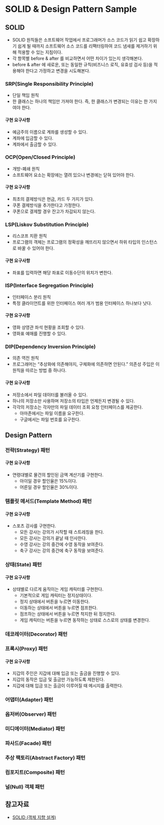 # SOLID & Design Pattern Sample

## SOLID

- SOLID 원칙들은 소프트웨어 작업에서 프로그래머가 소스 코드가 읽기 쉽고 확장하기 쉽게 될 때까지 소프트웨어 소스 코드를 리팩터링하여 코드 냄새를 제거하기 위해 적용할 수 있는 지침이다.
- 각 항목별 before & after 를 비교하면서 어떤 차이가 있는지 생각해본다.
- before & after 에 새로운, 또는 동일한 규칙(비즈니스 로직, 유효성 검사 등)을 적용해야 한다고 가정하고 변경을 시도해본다.

### SRP(Single Responsibility Principle)

- 단일 책임 원칙
- 한 클래스는 하나의 책임만 가져야 한다. 즉, 한 클래스가 변경되는 이유는 한 가지여야 한다.

#### 구현 요구사항

- 예금주의 이름으로 계좌를 생성할 수 있다.
- 계좌에 입금할 수 있다.
- 계좌에서 출금할 수 있다.

### OCP(Open/Closed Principle)

- 개방-폐쇄 원칙
- 소프트웨어 요소는 확장에는 열려 있으나 변경에는 닫혀 있어야 한다.

#### 구현 요구사항

- 최초의 결제방식은 현금, 카드 두 가지가 있다.
- 쿠폰 결제방식을 추가한다고 가정한다.
- 쿠폰으로 결제할 경우 잔고가 차감되지 않는다.

### LSP(Liskov Substitution Principle)

- 리스코프 치환 원칙
- 프로그램의 객체는 프로그램의 정확성을 깨뜨리지 않으면서 하위 타입의 인스턴스로 바꿀 수 있어야 한다.

#### 구현 요구사항

- 좌표를 입력하면 해당 좌표로 이동수단의 위치가 변한다.

### ISP(Interface Segregation Principle)

- 인터페이스 분리 원칙
- 특정 클라이언트를 위한 인터페이스 여러 개가 범용 인터페이스 하나보다 낫다.

#### 구현 요구사항

- 영화 상영관 좌석 현황을 조회할 수 있다.
- 영화표 예매를 진행할 수 있다.

### DIP(Dependency Inversion Principle)

- 의존 역전 원칙
- 프로그래머는 “추상화에 의존해야지, 구체화에 의존하면 안된다.” 의존성 주입은 이 원칙을 따르는 방법 중 하나다.

#### 구현 요구사항

- 저장소에서 파일 데이터를 불러올 수 있다.
- 하나의 저장소만 사용하며 저장소의 타입은 언제든지 변경될 수 있다.
- 각각의 저장소는 각자만의 파일 데이터 조회 요청 인터페이스를 제공한다.
    - 아마존에서는 파일 이름을 요구한다.
    - 구글에서는 파일 번호를 요구한다.

## Design Pattern

### 전략(Strategy) 패턴

#### 구현 요구사항

- 연령대별로 물건의 할인된 금액 계산기를 구현한다.
    - 아이일 경우 할인율은 15%이다.
    - 어른일 경우 할인율은 30%이다.

### 템플릿 메서드(Template Method) 패턴

#### 구현 요구사항

- 스포츠 강사를 구현한다.
    - 모든 강사는 강의가 시작할 때 스트레칭을 한다.
    - 모든 강사는 강의가 끝날 때 인사한다.
    - 수영 강사는 강의 중간에 수영 동작을 보여준다.
    - 축구 강사는 강의 중간에 축구 동작을 보여준다.

### 상태(State) 패턴

#### 구현 요구사항

- 상태별로 다르게 움직이는 게임 캐릭터를 구현한다.
    - 기본적으로 게임 캐릭터는 정지상태이다.
    - 정지 상태에서 버튼을 누르면 이동한다.
    - 이동하는 상태에서 버튼을 누르면 점프한다.
    - 점프하는 상태에서 버튼을 누르면 착지한 뒤 정지한다.
    - 게임 캐릭터는 버튼을 누르면 동작하는 상태로 스스로의 상태를 변경한다.

### 데코레이터(Decorator) 패턴

### 프록시(Proxy) 패턴

#### 구현 요구사항

- 지갑의 주인은 지갑에 대해 입금 또는 출금을 진행할 수 있다.
- 지갑의 동작은 입금 및 출금만 가능하도록 제한된다. 
- 지갑에 대해 입금 또는 출금이 이루어질 때 메시지를 출력한다.

### 어댑터(Adapter) 패턴

### 옵저버(Observer) 패턴

### 미디에이터(Mediator) 패턴

### 파사드(Facade) 패턴

### 추상 팩토리(Abstract Factory) 패턴

### 컴포지트(Composite) 패턴

### 널(Null) 객체 패턴

## 참고자료

- [SOLID (객체 지향 설계)](https://ko.wikipedia.org/wiki/SOLID_(%EA%B0%9D%EC%B2%B4_%EC%A7%80%ED%96%A5_%EC%84%A4%EA%B3%84)) 


